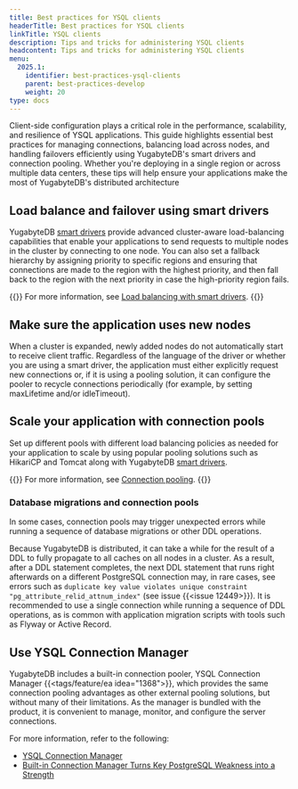 ```yaml
---
title: Best practices for YSQL clients
headerTitle: Best practices for YSQL clients
linkTitle: YSQL clients
description: Tips and tricks for administering YSQL clients
headcontent: Tips and tricks for administering YSQL clients
menu:
  2025.1:
    identifier: best-practices-ysql-clients
    parent: best-practices-develop
    weight: 20
type: docs
---
```


Client-side configuration plays a critical role in the performance, scalability, and resilience of YSQL applications. This guide highlights essential best practices for managing connections, balancing load across nodes, and handling failovers efficiently using YugabyteDB's smart drivers and connection pooling. Whether you're deploying in a single region or across multiple data centers, these tips will help ensure your applications make the most of YugabyteDB's distributed architecture

## Load balance and failover using smart drivers

YugabyteDB [smart drivers](../../../drivers-orms/smart-drivers/) provide advanced cluster-aware load-balancing capabilities that enable your applications to send requests to multiple nodes in the cluster by connecting to one node. You can also set a fallback hierarchy by assigning priority to specific regions and ensuring that connections are made to the region with the highest priority, and then fall back to the region with the next priority in case the high-priority region fails.

{{<lead link="https://www.yugabyte.com/blog/multi-region-database-deployment-best-practices/#load-balancing-with-smart-driver">}}
For more information, see [Load balancing with smart drivers](https://www.yugabyte.com/blog/multi-region-database-deployment-best-practices/#load-balancing-with-smart-driver).
{{</lead>}}

## Make sure the application uses new nodes

When a cluster is expanded, newly added nodes do not automatically start to receive client traffic. Regardless of the language of the driver or whether you are using a smart driver, the application must either explicitly request new connections or, if it is using a pooling solution, it can configure the pooler to recycle connections periodically (for example, by setting maxLifetime and/or idleTimeout).

## Scale your application with connection pools

Set up different pools with different load balancing policies as needed for your application to scale by using popular pooling solutions such as HikariCP and Tomcat along with YugabyteDB [smart drivers](../../../drivers-orms/smart-drivers/).

{{<lead link="../../../drivers-orms/smart-drivers/#connection-pooling">}}
For more information, see [Connection pooling](../../../drivers-orms/smart-drivers/#connection-pooling).
{{</lead>}}

### Database migrations and connection pools

In some cases, connection pools may trigger unexpected errors while running a sequence of database migrations or other DDL operations.

Because YugabyteDB is distributed, it can take a while for the result of a DDL to fully propagate to all caches on all nodes in a cluster. As a result, after a DDL statement completes, the next DDL statement that runs right afterwards on a different PostgreSQL connection may, in rare cases, see errors such as `duplicate key value violates unique constraint "pg_attribute_relid_attnum_index"` (see issue {{<issue 12449>}}). It is recommended to use a single connection while running a sequence of DDL operations, as is common with application migration scripts with tools such as Flyway or Active Record.

## Use YSQL Connection Manager

YugabyteDB includes a built-in connection pooler, YSQL Connection Manager {{<tags/feature/ea idea="1368">}}, which provides the same connection pooling advantages as other external pooling solutions, but without many of their limitations. As the manager is bundled with the product, it is convenient to manage, monitor, and configure the server connections.

For more information, refer to the following:

- [YSQL Connection Manager](../../../explore/going-beyond-sql/connection-mgr-ysql/)
- [Built-in Connection Manager Turns Key PostgreSQL Weakness into a Strength](https://www.yugabyte.com/blog/connection-pooling-management/)
